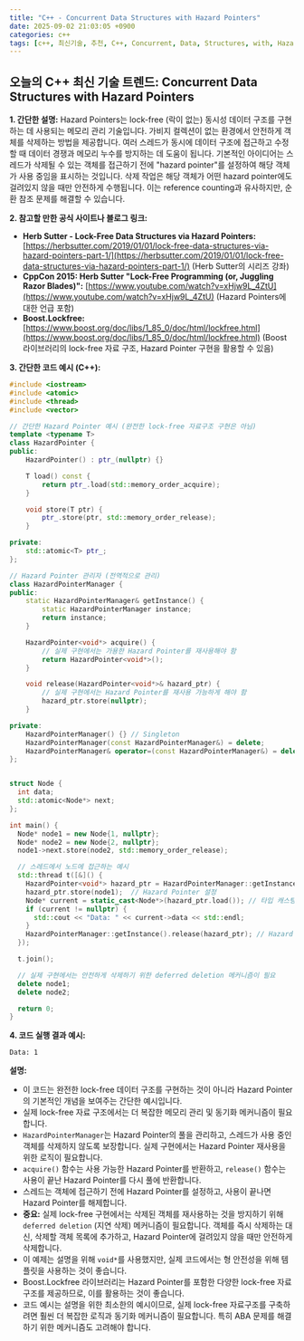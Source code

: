 ```yaml
---
title: "C++ - Concurrent Data Structures with Hazard Pointers"
date: 2025-09-02 21:03:05 +0900
categories: c++
tags: [c++, 최신기술, 추천, C++, Concurrent, Data, Structures, with, Hazard, Pointers]
---
```


## 오늘의 C++ 최신 기술 트렌드: **Concurrent Data Structures with Hazard Pointers**

**1. 간단한 설명:**
Hazard Pointers는 lock-free (락이 없는) 동시성 데이터 구조를 구현하는 데 사용되는 메모리 관리 기술입니다. 가비지 컬렉션이 없는 환경에서 안전하게 객체를 삭제하는 방법을 제공합니다. 여러 스레드가 동시에 데이터 구조에 접근하고 수정할 때 데이터 경쟁과 메모리 누수를 방지하는 데 도움이 됩니다. 기본적인 아이디어는 스레드가 삭제될 수 있는 객체를 접근하기 전에 "hazard pointer"를 설정하여 해당 객체가 사용 중임을 표시하는 것입니다. 삭제 작업은 해당 객체가 어떤 hazard pointer에도 걸려있지 않을 때만 안전하게 수행됩니다. 이는 reference counting과 유사하지만, 순환 참조 문제를 해결할 수 있습니다.

**2. 참고할 만한 공식 사이트나 블로그 링크:**

*   **Herb Sutter - Lock-Free Data Structures via Hazard Pointers:** [https://herbsutter.com/2019/01/01/lock-free-data-structures-via-hazard-pointers-part-1/](https://herbsutter.com/2019/01/01/lock-free-data-structures-via-hazard-pointers-part-1/) (Herb Sutter의 시리즈 강좌)
*   **CppCon 2015: Herb Sutter "Lock-Free Programming (or, Juggling Razor Blades)":** [https://www.youtube.com/watch?v=xHjw9L_4ZtU](https://www.youtube.com/watch?v=xHjw9L_4ZtU) (Hazard Pointers에 대한 언급 포함)
*   **Boost.Lockfree:** [https://www.boost.org/doc/libs/1_85_0/doc/html/lockfree.html](https://www.boost.org/doc/libs/1_85_0/doc/html/lockfree.html) (Boost 라이브러리의 lock-free 자료 구조, Hazard Pointer 구현을 활용할 수 있음)

**3. 간단한 코드 예시 (C++):**

```c++
#include <iostream>
#include <atomic>
#include <thread>
#include <vector>

// 간단한 Hazard Pointer 예시 (완전한 lock-free 자료구조 구현은 아님)
template <typename T>
class HazardPointer {
public:
    HazardPointer() : ptr_(nullptr) {}

    T load() const {
        return ptr_.load(std::memory_order_acquire);
    }

    void store(T ptr) {
        ptr_.store(ptr, std::memory_order_release);
    }

private:
    std::atomic<T> ptr_;
};

// Hazard Pointer 관리자 (전역적으로 관리)
class HazardPointerManager {
public:
    static HazardPointerManager& getInstance() {
        static HazardPointerManager instance;
        return instance;
    }

    HazardPointer<void*> acquire() {
        // 실제 구현에서는 가용한 Hazard Pointer를 재사용해야 함
        return HazardPointer<void*>();
    }

    void release(HazardPointer<void*>& hazard_ptr) {
        // 실제 구현에서는 Hazard Pointer를 재사용 가능하게 해야 함
        hazard_ptr.store(nullptr);
    }

private:
    HazardPointerManager() {} // Singleton
    HazardPointerManager(const HazardPointerManager&) = delete;
    HazardPointerManager& operator=(const HazardPointerManager&) = delete;
};


struct Node {
  int data;
  std::atomic<Node*> next;
};

int main() {
  Node* node1 = new Node{1, nullptr};
  Node* node2 = new Node{2, nullptr};
  node1->next.store(node2, std::memory_order_release);

  // 스레드에서 노드에 접근하는 예시
  std::thread t([&]() {
    HazardPointer<void*> hazard_ptr = HazardPointerManager::getInstance().acquire();
    hazard_ptr.store(node1);  // Hazard Pointer 설정
    Node* current = static_cast<Node*>(hazard_ptr.load()); // 타입 캐스팅
    if (current != nullptr) {
      std::cout << "Data: " << current->data << std::endl;
    }
    HazardPointerManager::getInstance().release(hazard_ptr); // Hazard Pointer 해제
  });

  t.join();

  // 실제 구현에서는 안전하게 삭제하기 위한 deferred deletion 메커니즘이 필요
  delete node1;
  delete node2;

  return 0;
}
```

**4. 코드 실행 결과 예시:**

```
Data: 1
```

**설명:**

*   이 코드는 완전한 lock-free 데이터 구조를 구현하는 것이 아니라 Hazard Pointer의 기본적인 개념을 보여주는 간단한 예시입니다.
*   실제 lock-free 자료 구조에서는 더 복잡한 메모리 관리 및 동기화 메커니즘이 필요합니다.
*   `HazardPointerManager`는 Hazard Pointer의 풀을 관리하고, 스레드가 사용 중인 객체를 삭제하지 않도록 보장합니다.  실제 구현에서는 Hazard Pointer 재사용을 위한 로직이 필요합니다.
*   `acquire()` 함수는 사용 가능한 Hazard Pointer를 반환하고, `release()` 함수는 사용이 끝난 Hazard Pointer를 다시 풀에 반환합니다.
*   스레드는 객체에 접근하기 전에 Hazard Pointer를 설정하고, 사용이 끝나면 Hazard Pointer를 해제합니다.
*   **중요:**  실제 lock-free 구현에서는 삭제된 객체를 재사용하는 것을 방지하기 위해 `deferred deletion` (지연 삭제) 메커니즘이 필요합니다. 객체를 즉시 삭제하는 대신, 삭제할 객체 목록에 추가하고, Hazard Pointer에 걸려있지 않을 때만 안전하게 삭제합니다.
*   이 예제는 설명을 위해 `void*`를 사용했지만, 실제 코드에서는 형 안전성을 위해 템플릿을 사용하는 것이 좋습니다.
*   Boost.Lockfree 라이브러리는 Hazard Pointer를 포함한 다양한 lock-free 자료 구조를 제공하므로, 이를 활용하는 것이 좋습니다.
*  코드 예시는 설명을 위한 최소한의 예시이므로, 실제 lock-free 자료구조를 구축하려면 훨씬 더 복잡한 로직과 동기화 메커니즘이 필요합니다.  특히 ABA 문제를 해결하기 위한 메커니즘도 고려해야 합니다.

